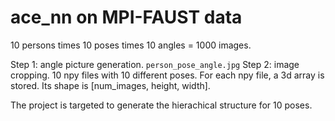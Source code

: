 # ace_nn on MPI-FAUST data
10 persons times 10 poses times 10 angles = 1000 images.

Step 1: angle picture generation. `person_pose_angle.jpg`
Step 2: image cropping. 10 npy files with 10 different poses.
For each npy file, a 3d array is stored. Its shape is [num_images, height, width].

The project is targeted to generate the hierachical structure for
10 poses.
